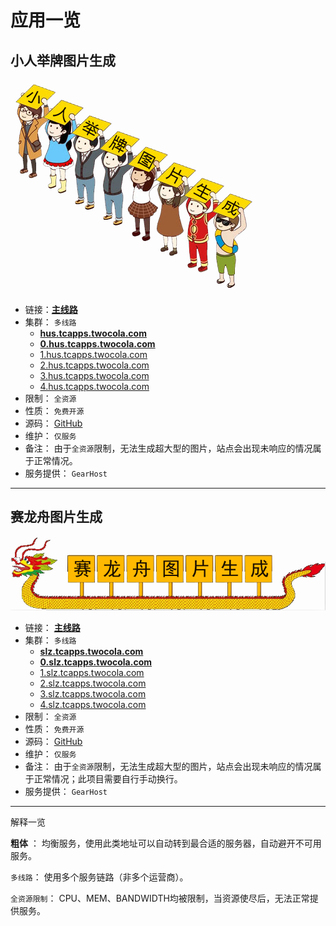 # 应用一览

## 小人举牌图片生成

![欢迎使用小人举牌](./imgs/hus-welcome.png)

- 链接：[**主线路**](//jump.srv.tcapps.twocola.com?p=HoldUpSign)
- 集群： `多线路`
  - [**hus.tcapps.twocola.com**](http://hus.tcapps.twocola.com)
  - [**0.hus.tcapps.twocola.com**](http://0.hus.tcapps.twocola.com)
  - [1.hus.tcapps.twocola.com](http://1.hus.tcapps.twocola.com)
  - [2.hus.tcapps.twocola.com](http://2.hus.tcapps.twocola.com)
  - [3.hus.tcapps.twocola.com](http://3.hus.tcapps.twocola.com)
  - [4.hus.tcapps.twocola.com](http://4.hus.tcapps.twocola.com)
- 限制： `全资源`
- 性质： `免费开源`
- 源码： [GitHub](https://github.com/jokin1999/HoldUpSign)
- 维护： `仅服务`
- 备注： 由于`全资源`限制，无法生成超大型的图片，站点会出现未响应的情况属于正常情况。
- 服务提供： `GearHost`

---

## 赛龙舟图片生成

![欢迎使用小人举牌](./imgs/dragon-welcome.png)

- 链接： [**主线路**](//jump.srv.tcapps.twocola.com?p=Dragon)
- 集群： `多线路`
  - [**slz.tcapps.twocola.com**](http://slz.tcapps.twocola.com)
  - [**0.slz.tcapps.twocola.com**](http://0.slz.tcapps.twocola.com)
  - [1.slz.tcapps.twocola.com](http://1.slz.tcapps.twocola.com)
  - [2.slz.tcapps.twocola.com](http://2.slz.tcapps.twocola.com)
  - [3.slz.tcapps.twocola.com](http://3.slz.tcapps.twocola.com)
  - [4.slz.tcapps.twocola.com](http://4.slz.tcapps.twocola.com)
- 限制： `全资源`
- 性质： `免费开源`
- 源码： [GitHub](https://github.com/jokin1999/HoldUpSign)
- 维护： `仅服务`
- 备注： 由于`全资源`限制，无法生成超大型的图片，站点会出现未响应的情况属于正常情况；此项目需要自行手动换行。
- 服务提供： `GearHost`

---

解释一览

**粗体** ： 均衡服务，使用此类地址可以自动转到最合适的服务器，自动避开不可用服务。

`多线路`： 使用多个服务链路（非多个运营商）。

`全资源限制`： CPU、MEM、BANDWIDTH均被限制，当资源使尽后，无法正常提供服务。
